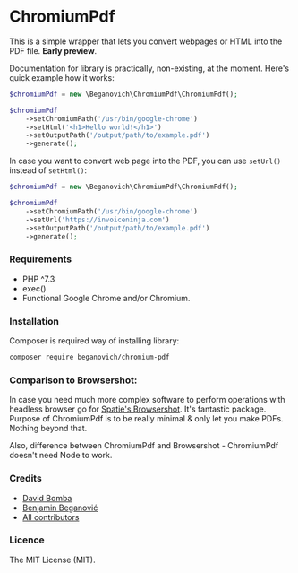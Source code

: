 # ChromiumPdf
This is a simple wrapper that lets you convert webpages or HTML into the PDF file. **Early preview**.

Documentation for library is practically, non-existing, at the moment. Here's quick example how it works:
```php
$chromiumPdf = new \Beganovich\ChromiumPdf\ChromiumPdf();

$chromiumPdf
    ->setChromiumPath('/usr/bin/google-chrome')
    ->setHtml('<h1>Hello world!</h1>')
    ->setOutputPath('/output/path/to/example.pdf')
    ->generate();
```

In case you want to convert web page into the PDF, you can use `setUrl()` instead of `setHtml()`:

```php
$chromiumPdf = new \Beganovich\ChromiumPdf\ChromiumPdf();

$chromiumPdf
    ->setChromiumPath('/usr/bin/google-chrome')
    ->setUrl('https://invoiceninja.com')
    ->setOutputPath('/output/path/to/example.pdf')
    ->generate();
```

### Requirements
- PHP ^7.3
- exec()
- Functional Google Chrome and/or Chromium.

### Installation
Composer is required way of installing library:

```bash
composer require beganovich/chromium-pdf
```

### Comparison to Browsershot:
In case you need much more complex software to perform operations with headless browser go for [Spatie's Browsershot](https://github.com/spatie/browsershot). It's fantastic package.
Purpose of ChromiumPdf is to be really minimal & only let you make PDFs. Nothing beyond that.

Also, difference between ChromiumPdf and Browsershot - ChromiumPdf doesn't need Node to work.

### Credits
- [David Bomba](https://github.com/turbo124)
- [Benjamin Beganović](https://github.com/beganovich)
- [All contributors](https://github.com/beganovich/chromium-pdf/contributors)

### Licence
The MIT License (MIT).

